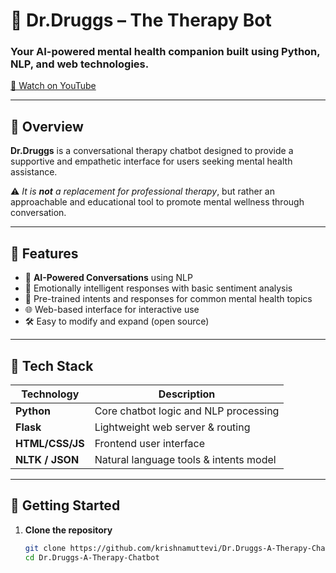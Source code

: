 # 🧠 Dr.Druggs – The Therapy Bot

### Your AI-powered mental health companion built using Python, NLP, and web technologies.

[🎥 Watch on YouTube](https://youtu.be/vHBq3-fSR0E)

---

## 📖 Overview
**Dr.Druggs** is a conversational therapy chatbot designed to provide a supportive and empathetic interface for users seeking mental health assistance.  

⚠️ *It is **not** a replacement for professional therapy*, but rather an approachable and educational tool to promote mental wellness through conversation.

---

## 🌟 Features
- 🤖 **AI-Powered Conversations** using NLP  
- 🧘 Emotionally intelligent responses with basic sentiment analysis  
- 💬 Pre-trained intents and responses for common mental health topics  
- 🌐 Web-based interface for interactive use  
- 🛠️ Easy to modify and expand (open source)  

---

## 🧰 Tech Stack

| Technology | Description |
|------------|-------------|
| **Python** | Core chatbot logic and NLP processing |
| **Flask** | Lightweight web server & routing |
| **HTML/CSS/JS** | Frontend user interface |
| **NLTK / JSON** | Natural language tools & intents model |

---

## 🚀 Getting Started

1. **Clone the repository**
   ```bash
   git clone https://github.com/krishnamuttevi/Dr.Druggs-A-Therapy-Chatbot.git
   cd Dr.Druggs-A-Therapy-Chatbot

